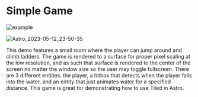 # Simple Game
![example](https://github.com/PaoloMazzon/Astro/assets/17896827/686ab0a6-b37d-4407-8e26-1b98d0bd00ab)

![Astro_2023-05-12_23-50-35](https://github.com/PaoloMazzon/PaoloMazzon/assets/17896827/a58bd927-7c6f-48b6-851c-2909d4d690dc)

This demo features a small room where the player can jump around and climb ladders.
The game is rendered to a surface for proper pixel scaling at the low resolution, 
and as such that surface is rendered to the center of the screen no matter the window
size so the user may toggle fullscreen. There are 3 different entities: the player,
a hitbox that detects when the player falls into the water, and an entity that just
animates water for a specified distance. This game is great for demonstrating how to
use Tiled in Astro.